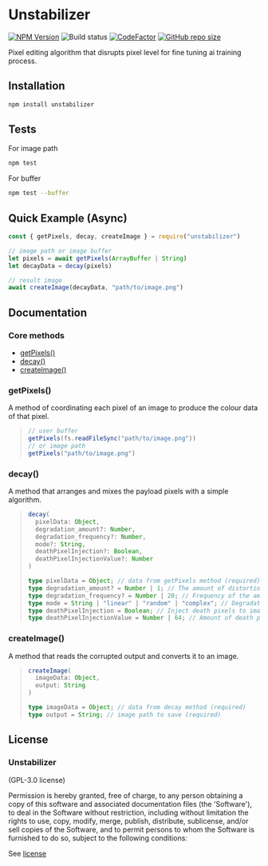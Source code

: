 # Unstabilizer
[![NPM Version](https://img.shields.io/npm/v/unstabilizer)](https://www.npmjs.com/package/unstabilizer)
![Build status](https://ci.appveyor.com/api/projects/status/1kc7mwpib6fh8se4?svg=true)
[![CodeFactor](https://www.codefactor.io/repository/github/phaticusthiccy/unstabilizer/badge)](https://www.codefactor.io/repository/github/phaticusthiccy/unstabilizer)
[![GitHub repo size](https://img.shields.io/github/repo-size/phaticusthiccy/Unstabilizer?label=Size)](https://github.com/phaticusthiccy/Unstabilizer)

Pixel editing algorithm that disrupts pixel level for fine tuning ai training process.
 
## Installation
```bash
npm install unstabilizer
```
## Tests
For image path 
```bash
npm test
```
For buffer
```bash
npm test --buffer
```

## Quick Example (Async)
```javascript
const { getPixels, decay, createImage } = require("unstabilizer")

// image path or image buffer
let pixels = await getPixels(ArrayBuffer | String) 
let decayData = decay(pixels)

// result image
await createImage(decayData, "path/to/image.png")
```

## Documentation
### Core methods

* [getPixels()](#createcanvas)
* [decay()](#createimagedata)
* [createImage()](#loadimage)

### getPixels()
A method of coordinating each pixel of an image to produce the colour data of that pixel.

> ```js
> // user buffer
> getPixels(fs.readFileSync("path/to/image.png"))
> // or image path
> getPixels("path/to/image.png")
> ```

### decay()
A method that arranges and mixes the payload pixels with a simple algorithm.

> ```ts
> decay(
>   pixelData: Object,
>   degradation_amount?: Number,
>   degradation_frequency?: Number,
>   mode?: String,
>   deathPixelInjection?: Boolean,
>   deathPixelInjectionValue?: Number
> )
> 
> type pixelData = Object; // data from getPixels method (required)
> type degradation_amount? = Number | 1; // The amount of distortion to add to the image (default 1) (min 1 - max 5) 
> type degradation_frequency? = Number | 20; // Frequency of the amount of distortion to be added to the image (default 20) (min 8 - max 64)
> type mode = String | "linear" | "random" | "complex"; // Degradation mode (default "linear")
> type deathPixelInjection = Boolean; // Inject death pixels to image (default true)
> type deathPixelInjectionValue = Number | 64; // Amount of death pixel to add (default 64) (min 1 - max 64)
> ```

### createImage()
A method that reads the corrupted output and converts it to an image.

> ```ts
> createImage(
>   imageData: Object,
>   output: String
> )
>
> type imageData = Object; // data from decay method (required)
> type output = String; // image path to save (required)
> ```


## License

### Unstabilizer

(GPL-3.0 license)

Permission is hereby granted, free of charge, to any person obtaining a copy of this software and associated documentation files (the 'Software'), to deal in the Software without restriction, including without limitation the rights to use, copy, modify, merge, publish, distribute, sublicense, and/or sell copies of the Software, and to permit persons to whom the Software is furnished to do so, subject to the following conditions:

See [license](./LICENSE)
